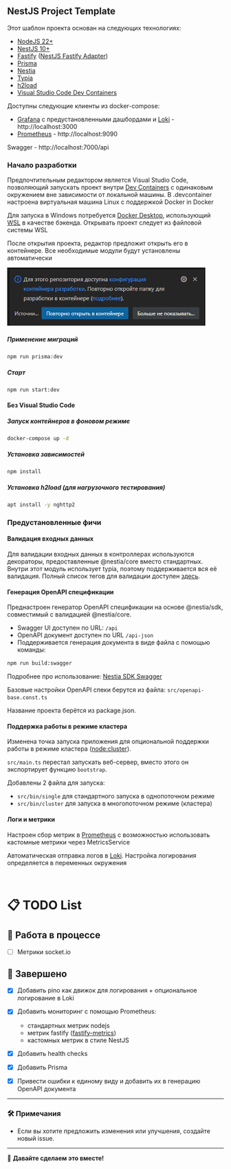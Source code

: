 ## NestJS Project Template

Этот шаблон проекта основан на следующих технологиях:

- [NodeJS 22+](https://nodejs.org/)
- [NestJS 10+](https://nestjs.com/)
- [Fastify](https://fastify.dev/) ([NestJS Fastify Adapter](https://github.com/nestjs/nest/tree/master/packages/platform-fastify))
- [Prisma](https://www.prisma.io/)
- [Nestia](https://nestia.io/)
- [Typia](https://typia.io/)
- [h2load](https://nghttp2.org/documentation/h2load-howto.html)
- [Visual Studio Code Dev Containers](https://code.visualstudio.com/docs/devcontainers/containers)


Доступны следующие клиенты из docker-compose:

- [Grafana](https://grafana.com) c предустановленными дашбордами и [Loki](https://github.com/grafana/loki?tab=readme-ov-file) - http://localhost:3000
- [Prometheus](https://prometheus.io/) - http://localhost:9090

Swagger - http://localhost:7000/api

### Начало разработки

Предпочтительным редактором является Visual Studio Code, позволяющий запускать проект внутри [Dev Containers](https://code.visualstudio.com/docs/devcontainers/containers) с одинаковым окружением вне зависимости от локальной машины. В .devcontainer настроена виртуальная машина Linux с поддержкой Docker in Docker

Для запуска в Windows потребуется [Docker Desktop](https://www.docker.com/products/docker-desktop/), использующий [WSL](https://learn.microsoft.com/ru-ru/windows/wsl/install) в качестве бэкенда. Открывать проект следует из файловой системы WSL

После открытия проекта, редактор предложит открыть его в контейнере. Все необходимые модули будут установлены автоматически

![alt text](image.png)

##### Применение миграций

```bash
npm run prisma:dev
```

##### Старт

```bash
npm run start:dev
```

#### Без Visual Studio Code

##### Запуск контейнеров в фоновом режиме 

```bash
docker-compose up -d
```

##### Установка зависимостей

```bash
npm install
```

##### Установка h2load (для нагрузочного тестирования)

```bash
apt install -y nghttp2
```

### Предустановленные фичи

#### Валидация входных данных

Для валидации входных данных в контроллерах используются декораторы, предоставленные @nestia/core вместо стандартных. Внутри этот модуль использует typia, поэтому поддерживается вся её валидация. Полный список тегов для валидации доступен [здесь](https://typia.io/docs/validators/tags/).

#### Генерация OpenAPI спецификации

Преднастроен генератор OpenAPI спецификации на основе @nestia/sdk, совместимый с валидацией @nestia/core.

- Swagger UI доступен по URL: `/api`
- OpenAPI документ доступен по URL `/api-json`
- Поддерживается генерация документа в виде файла с помощью команды:

```bash
npm run build:swagger
```

Подробнее про использование: [Nestia SDK Swagger](https://nestia.io/docs/sdk/swagger/)

Базовые настройки OpenAPI спеки берутся из файла: `src/openapi-base.const.ts`

Название проекта берётся из package.json.

#### Поддержка работы в режиме кластера

Изменена точка запуска приложения для опциональной поддержки работы в режиме кластера ([node:cluster](https://nodejs.org/api/cluster.html)).

`src/main.ts` перестал запускать веб-сервер, вместо этого он экспортирует функцию `bootstrap`.

Добавлены 2 файла для запуска:

- `src/bin/single` для стандартного запуска в однопоточном режиме
- `src/bin/cluster` для запуска в многопоточном режиме (кластера)

#### Логи и метрики

Настроен сбор метрик в [Prometheus](https://prometheus.io/) с возможностью использовать кастомные метрики через MetricsService

Автоматическая отправка логов в [Loki](https://github.com/grafana/loki?tab=readme-ov-file). Настройка логирования определяется в переменных окружения

<br>

# 📋 TODO List


## 🔨 Работа в процессе
- [ ] Mетрики socket.io

## 🚀 Завершено
- [x] Добавить pino как движок для логирования + опциональное логирование в Loki
- [x] Добавить мониторинг с помощью Prometheus:
   - стандартных метрик nodejs
   - метрик fastify ([fastify-metrics](https://github.com/SkeLLLa/fastify-metrics))
   - кастомных метрик в стиле NestJS
- [x] Добавить health checks
- [x] Добавить Prisma
- [x] Привести ошибки к единому виду и добавить их в генерацию OpenAPI документа


<!-- ---

### 📆 Приоритеты
- **🔥 Высокий приоритет**
  - [ ] Реализовать уведомления в реальном времени
  - [ ] Оптимизировать запросы к базе данных
- **✨ Средний приоритет**
  - [ ] Обновить дизайн сайта
  - [ ] Добавить документацию API
- **💡 Низкий приоритет**
  - [ ] Улучшить тестовое покрытие -->

---

### 🛠️ Примечания
- Если вы хотите предложить изменения или улучшения, создайте новый issue.

---

🎯 **Давайте сделаем это вместе!**
